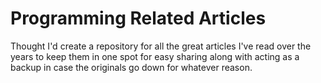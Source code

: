 # Programming Related Articles

Thought I'd create a repository for all the great articles I've read over the years to keep them in one spot for easy sharing along with acting as a backup in case the originals go down for whatever reason.
